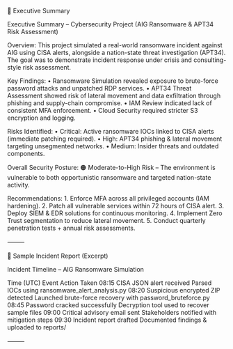 📑 Executive Summary

Executive Summary – Cybersecurity Project (AIG Ransomware & APT34 Risk Assessment)

Overview:
This project simulated a real-world ransomware incident against AIG using CISA alerts, alongside a nation-state threat investigation (APT34). The goal was to demonstrate incident response under crisis and consulting-style risk assessment.

Key Findings:
	•	Ransomware Simulation revealed exposure to brute-force password attacks and unpatched RDP services.
	•	APT34 Threat Assessment showed risk of lateral movement and data exfiltration through phishing and supply-chain compromise.
	•	IAM Review indicated lack of consistent MFA enforcement.
	•	Cloud Security required stricter S3 encryption and logging.

Risks Identified:
	•	Critical: Active ransomware IOCs linked to CISA alerts (immediate patching required).
	•	High: APT34 phishing & lateral movement targeting unsegmented networks.
	•	Medium: Insider threats and outdated components.

Overall Security Posture:
🟠 Moderate-to-High Risk – The environment is vulnerable to both opportunistic ransomware and targeted nation-state activity.

Recommendations:
	1.	Enforce MFA across all privileged accounts (IAM hardening).
	2.	Patch all vulnerable services within 72 hours of CISA alert.
	3.	Deploy SIEM & EDR solutions for continuous monitoring.
	4.	Implement Zero Trust segmentation to reduce lateral movement.
	5.	Conduct quarterly penetration tests + annual risk assessments.

⸻

📝 Sample Incident Report (Excerpt)

Incident Timeline – AIG Ransomware Simulation

Time (UTC)	Event	Action Taken
08:15	CISA JSON alert received	Parsed IOCs using ransomware_alert_analysis.py
08:20	Suspicious encrypted ZIP detected	Launched brute-force recovery with password_bruteforce.py
08:45	Password cracked successfully	Decryption tool used to recover sample files
09:00	Critical advisory email sent	Stakeholders notified with mitigation steps
09:30	Incident report drafted	Documented findings & uploaded to reports/


⸻

